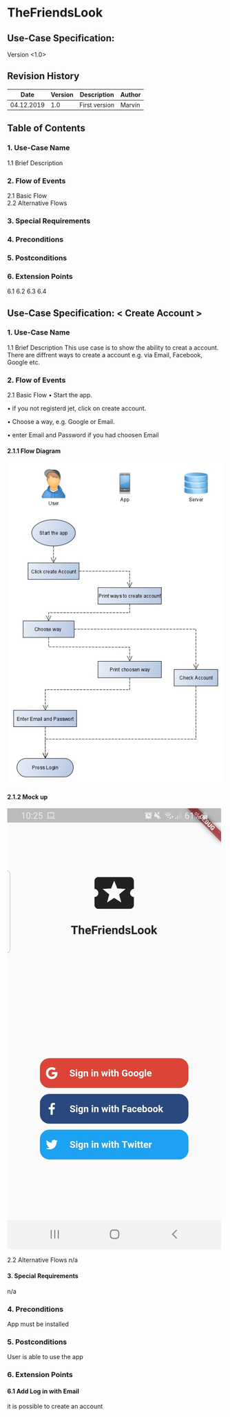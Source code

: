 # TheFriendsLook

## Use-Case Specification: <Create Account>

Version <1.0>


 
## Revision History
| Date | Version | Description | Author 
| --- | --- | --- | ---
| 04.12.2019 | 1.0 | First version | Marvin

## Table of Contents

### 1.	Use-Case Name	
1.1	Brief Description	
### 2.	Flow of Events	
2.1	Basic Flow	
2.2	Alternative Flows	
### 3.	Special Requirements	

### 4.	Preconditions	

### 5.	Postconditions	

### 6.	Extension Points	
6.1	<Sign in with Google>
6.2 <Sign in with Email>
6.3 <Sign in with Facebook>	
6.4 <Sign in with Twitter>
 
## Use-Case Specification: < Create Account >

### 1.	Use-Case Name 
1.1	Brief Description
This use case is to show the ability to creat a account. There are diffrent ways to create a account e.g. via Email, Facebook, Google etc.
### 2.	Flow of Events
2.1	Basic Flow 
•	Start the app.

•	if you not registerd jet, click on create account.

•	Choose a way, e.g. Google or Email.

•	enter Email and Password if you had choosen Email



#### 2.1.1	Flow Diagram
![Alt-Text](./images/UCcreat.jpg)
#### 2.1.2	Mock up
![Alt-Text](./images/MUcreat.jpeg)

2.2	Alternative Flows
n/a
#### 3.	Special Requirements
n/a
### 4.	Preconditions
App must be installed
### 5.	Postconditions
User is able to use the app
### 6.	Extension Points

#### 6.1	Add Log in with Email
it is possible to create an account
